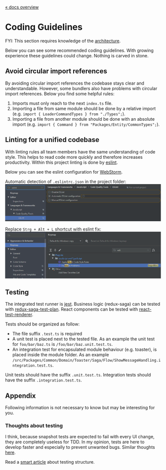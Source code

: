 [« docs overview](../README.md)

# Coding Guidelines
FYI: This section requires knowledge of the [architecture](Architecture.md).

Below you can see some recommended coding guidelines.
With growing experience these guidelines could change. Nothing is carved in stone.

## Avoid circular import references
By avoiding circular import references the codebase stays clear and understandable.
However, some bundlers also have problems with circular import references. Below you find some helpful rules:
1. Imports must only reach to the next `index.ts` file.
2. Importing a file from same module should be done by a relative import (e.g. `import { LoaderCommandTypes } from "./Types";`).
3. Importing a file from another module should be done with an absolute import (e.g. `import { Command } from "Packages/Entity/CommonTypes";`).

## Linting for a unified codebase
With linting rules all team members have the same understanding of code style.
This helps to read code more quickly and therefore increases productivity.
Within this project linting is done by [eslint](https://eslint.org/).

Below you can see the eslint configuration for [WebStorm](https://www.jetbrains.com/webstorm).

Automatic detection of `.eslintrc.json` in the project folder:
![esLintAutomaticDetection](assets/esLintAutomaticDetection.png)

Replace `Strg + Alt + L` shortcut with eslint fix:
![esLintKeymapShortcut](assets/esLintKeymapShortcut.png)

## Testing
The integrated test runner is [jest](http://jestjs.io).
Business logic (redux-saga) can be tested with [redux-saga-test-plan](https://www.npmjs.com/package/redux-saga-test-plan).
React components can be tested with [react-test-renderer](https://reactjs.org/docs/test-renderer.html).

Tests should be organized as follow:
- The file suffix `.test.ts` is required
- A unit test is placed next to the tested file. As an example the unit test for `foo/bar/baz.ts` is `/foo/bar/baz.unit.test.ts`.
- An integration test for encapsulated module behaviour (e.g. toaster), is placed inside the module folder. As an example `/src/Packages/Common/Domain/Toaster/Saga/Flow/ShowMessageHandling.integration.test.ts`.

Unit tests should have the suffix `.unit.test.ts`. Integration tests should have the suffix `.integration.test.ts`.

## Appendix
Following information is not necessary to know but may be interesting for you.

### Thoughts about testing
I think, because snapshot tests are expected to fail with every UI change, they are completely useless for TDD.
In my opinion, tests are here to develop faster and especially to prevent unwanted bugs.
Similar thoughts [here](https://medium.com/@tomgold_48918/why-i-stopped-using-snapshot-testing-with-jest-3279fe41ffb2).

Read a [smart article](https://medium.com/@JeffLombardJr/organizing-tests-in-jest-17fc431ff850) about testing structure.
